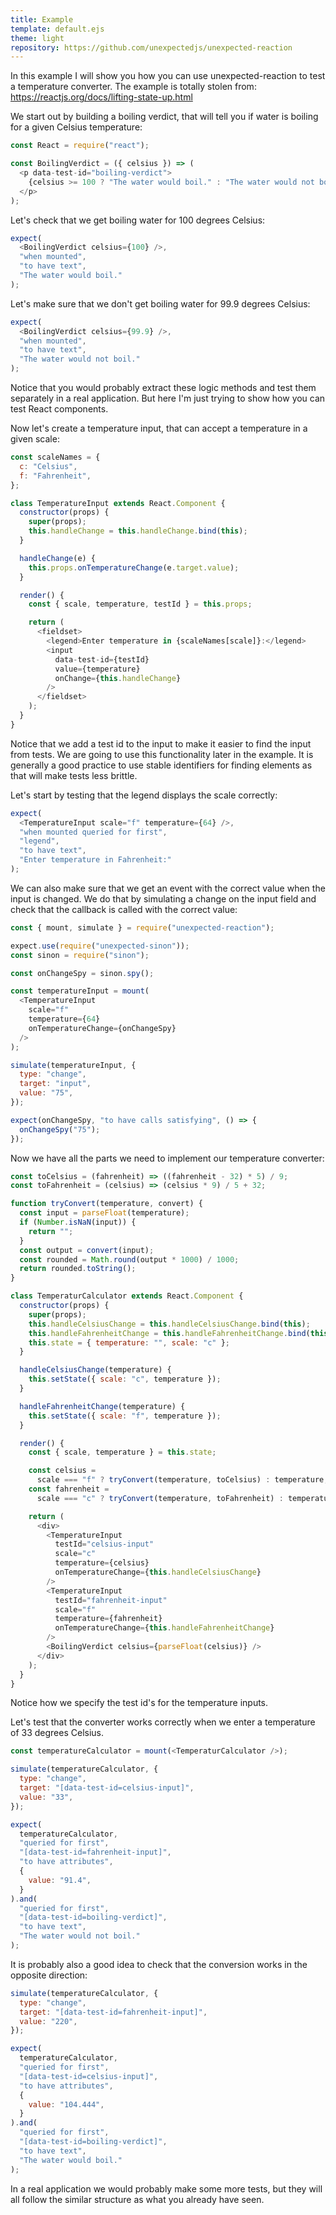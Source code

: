 ```yaml
---
title: Example
template: default.ejs
theme: light
repository: https://github.com/unexpectedjs/unexpected-reaction
---
```


In this example I will show you how you can use unexpected-reaction
to test a temperature converter. The example is totally stolen from:
https://reactjs.org/docs/lifting-state-up.html

We start out by building a boiling verdict, that will tell you if water is
boiling for a given Celsius temperature:

```js
const React = require("react");

const BoilingVerdict = ({ celsius }) => (
  <p data-test-id="boiling-verdict">
    {celsius >= 100 ? "The water would boil." : "The water would not boil."}
  </p>
);
```

Let's check that we get boiling water for 100 degrees Celsius:

```js
expect(
  <BoilingVerdict celsius={100} />,
  "when mounted",
  "to have text",
  "The water would boil."
);
```

Let's make sure that we don't get boiling water for 99.9 degrees Celsius:

```js
expect(
  <BoilingVerdict celsius={99.9} />,
  "when mounted",
  "to have text",
  "The water would not boil."
);
```

Notice that you would probably extract these logic methods and test them
separately in a real application. But here I'm just trying to show how you can
test React components.

Now let's create a temperature input, that can accept a temperature in a given scale:

```js
const scaleNames = {
  c: "Celsius",
  f: "Fahrenheit",
};

class TemperatureInput extends React.Component {
  constructor(props) {
    super(props);
    this.handleChange = this.handleChange.bind(this);
  }

  handleChange(e) {
    this.props.onTemperatureChange(e.target.value);
  }

  render() {
    const { scale, temperature, testId } = this.props;

    return (
      <fieldset>
        <legend>Enter temperature in {scaleNames[scale]}:</legend>
        <input
          data-test-id={testId}
          value={temperature}
          onChange={this.handleChange}
        />
      </fieldset>
    );
  }
}
```

Notice that we add a test id to the input to make it easier to find the input
from tests. We are going to use this functionality later in the example. It is
generally a good practice to use stable identifiers for finding elements as that
will make tests less brittle.

Let's start by testing that the legend displays the scale correctly:

```js
expect(
  <TemperatureInput scale="f" temperature={64} />,
  "when mounted queried for first",
  "legend",
  "to have text",
  "Enter temperature in Fahrenheit:"
);
```

We can also make sure that we get an event with the correct value when the input is
changed. We do that by simulating a change on the input field and check that the
callback is called with the correct value:

<!-- unexpected-markdown evaluate:false -->

```js
const { mount, simulate } = require("unexpected-reaction");
```

```js
expect.use(require("unexpected-sinon"));
const sinon = require("sinon");

const onChangeSpy = sinon.spy();

const temperatureInput = mount(
  <TemperatureInput
    scale="f"
    temperature={64}
    onTemperatureChange={onChangeSpy}
  />
);

simulate(temperatureInput, {
  type: "change",
  target: "input",
  value: "75",
});

expect(onChangeSpy, "to have calls satisfying", () => {
  onChangeSpy("75");
});
```

Now we have all the parts we need to implement our temperature converter:

```js
const toCelsius = (fahrenheit) => ((fahrenheit - 32) * 5) / 9;
const toFahrenheit = (celsius) => (celsius * 9) / 5 + 32;

function tryConvert(temperature, convert) {
  const input = parseFloat(temperature);
  if (Number.isNaN(input)) {
    return "";
  }
  const output = convert(input);
  const rounded = Math.round(output * 1000) / 1000;
  return rounded.toString();
}

class TemperaturCalculator extends React.Component {
  constructor(props) {
    super(props);
    this.handleCelsiusChange = this.handleCelsiusChange.bind(this);
    this.handleFahrenheitChange = this.handleFahrenheitChange.bind(this);
    this.state = { temperature: "", scale: "c" };
  }

  handleCelsiusChange(temperature) {
    this.setState({ scale: "c", temperature });
  }

  handleFahrenheitChange(temperature) {
    this.setState({ scale: "f", temperature });
  }

  render() {
    const { scale, temperature } = this.state;

    const celsius =
      scale === "f" ? tryConvert(temperature, toCelsius) : temperature;
    const fahrenheit =
      scale === "c" ? tryConvert(temperature, toFahrenheit) : temperature;

    return (
      <div>
        <TemperatureInput
          testId="celsius-input"
          scale="c"
          temperature={celsius}
          onTemperatureChange={this.handleCelsiusChange}
        />
        <TemperatureInput
          testId="fahrenheit-input"
          scale="f"
          temperature={fahrenheit}
          onTemperatureChange={this.handleFahrenheitChange}
        />
        <BoilingVerdict celsius={parseFloat(celsius)} />
      </div>
    );
  }
}
```

Notice how we specify the test id's for the temperature inputs.

Let's test that the converter works correctly when we enter a temperature of 33
degrees Celsius.

```js
const temperatureCalculator = mount(<TemperaturCalculator />);

simulate(temperatureCalculator, {
  type: "change",
  target: "[data-test-id=celsius-input]",
  value: "33",
});

expect(
  temperatureCalculator,
  "queried for first",
  "[data-test-id=fahrenheit-input]",
  "to have attributes",
  {
    value: "91.4",
  }
).and(
  "queried for first",
  "[data-test-id=boiling-verdict]",
  "to have text",
  "The water would not boil."
);
```

It is probably also a good idea to check that the conversion works in the
opposite direction:

```js
simulate(temperatureCalculator, {
  type: "change",
  target: "[data-test-id=fahrenheit-input]",
  value: "220",
});

expect(
  temperatureCalculator,
  "queried for first",
  "[data-test-id=celsius-input]",
  "to have attributes",
  {
    value: "104.444",
  }
).and(
  "queried for first",
  "[data-test-id=boiling-verdict]",
  "to have text",
  "The water would boil."
);
```

In a real application we would probably make some more tests, but they will all
follow the similar structure as what you already have seen.
